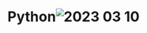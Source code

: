 # Python![2023 03 10](https://user-images.githubusercontent.com/127510529/224339279-2379a1ff-9553-486b-a77b-827927a56106.JPG)
